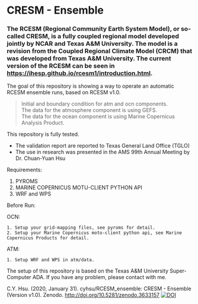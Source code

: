 # CRESM - Ensemble

### The RCESM (Regional Community Earth System Model), or so-called CRESM, is a fully coupled regional model developed jointly by NCAR and Texas A&M University. The model is a revision from the Coupled Regional Climate Model (CRCM) that was developed from Texas A&M University. The current version of the RCESM can be seen in https://ihesp.github.io/rcesm1/introduction.html. 



The goal of this repository is showing a way to operate an automatic RCESM ensemble runs, based on RCESM v1.0.  
> Initial and boundary condition for atm and ocn components.  
> The data for the atmosphere component is using GEFS.  
> The data for the ocean component is using Marine Copernicus Analysis Product.  


This repository is fully tested. 
- The validation report are reported to Texas General Land Office (TGLO)
- The use in research was presented in the AMS 99th Annual Meeting by Dr. Chuan-Yuan Hsu



Requirements:  
1. PYROMS   
2. MARINE COPERNICUS MOTU-CLIENT PYTHON API  
3. WRF and WPS  


Before Run:

  OCN:
  
    1. Setup your grid-mapping files, see pyroms for detail.
    2. Setup your Marine Copernicus moto-client python api, see Marine Copernicus Products for detail.
    
  ATM:
  
    1. Setup WRF and WPS in atm/data.
    
The setup of this repository is based on the Texas A&M University Super-Computer ADA.
If you have any problem, please contact with me.



C.Y. Hsu. (2020, January 31). cyhsu/RCESM_ensemble: CRESM - Ensemble (Version v1.0). Zenodo. http://doi.org/10.5281/zenodo.3633157
[![DOI](https://zenodo.org/badge/DOI/10.5281/zenodo.3633157.svg)](https://doi.org/10.5281/zenodo.3633157)
